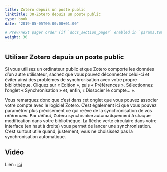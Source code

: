 ```yaml
---
title: Zotero depuis un poste public
linktitle: 30-Zotero depuis un poste public
type: book
date: "2019-05-05T00:00:00+01:00"

# Prev/next pager order (if `docs_section_pager` enabled in `params.toml`)
weight: 30
---
```


## Utiliser Zotero depuis un poste public

Si vous utilisez un ordinateur public et que Zotero comporte les données d’un autre utilisateur, sachez que vous pouvez déconnecter celui-ci et éviter ainsi des problèmes de synchronisation avec votre propre bibliothèque. Cliquez sur « Edition », puis « Préférences ». Sélectionnez l’onglet « Synchronisation » et, enfin, « Dissocier le compte… ».

Vous remarquez donc que c’est dans cet onglet que vous pouvez associer votre compte avec le logiciel Zotero. C’est également ici que vous pouvez paramétrer plus précisément ce qui relève de la synchronisation de vos références. Par défaut, Zotero synchronise automatiquement à chaque modification dans votre bibliothèque. La flèche verte circulaire dans votre interface (en haut à droite) vous permet de lancer une synchronisation. C’est surtout utile quand, justement, vous ne choisissez pas la synchronisation automatique.

## Vidéo

Lien : [ici](http://g.recordit.co/NOKb8ACvbE.gif)

 
